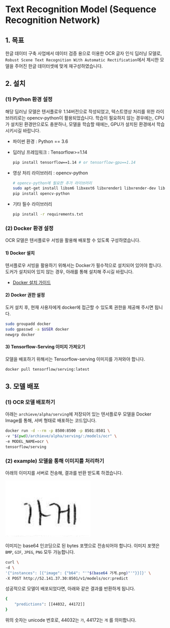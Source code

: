 # Text Recognition Model (Sequence Recognition Network)


## 1. 목표

한글 데이터 구축 사업에서 데이터 검증 용으로 이용한  OCR 글자 인식 딥러닝 모델로, `Robust Scene Text Recognition With Automatic Rectification`에서 제시한 모델을 주어진 한글 데이터셋에 맞게 재구성하였습니다.   

## 2. 설치

### (1) Python 환경 설정

해당 딥러닝 모델은 텐서플로우 1.14버전으로 작성되었고, 텍스트영상 처리를 위한 라이브러리로는 opencv-python이 활용되었습니다. 
학습이 필요하지 않는 경우에는, CPU가 설치된 환경만으로도 충분하나, 모델을 학습할 때에는, GPU가 설치된 환경에서 학습시키시길 바랍니다. 

* 파이썬 환경 : Python == 3.6

* 딥러닝 프레임워크 : Tensorflow>=1.14
    ````bash
    pip install tensorflow==1.14 # or tensorflow-gpu==1.14
    ````
* 영상 처리 라이브러리 : opencv-python
    ````bash
    # opencv-python에 필요한 추가 라이브러리
    sudo apt-get install libsm6 libxext6 libxrender1 libxrender-dev libfontconfig1 
    pip install opencv-python
    ````
* 기타 필수 라이브러리
    ````bash
    pip install -r requirements.txt
    ````    
    
### (2) Docker 환경 설정

OCR 모델은 텐서플로우 서빙을 활용해 배포할 수 있도록 구성하였습니다. <br>

#### 1) Docker 설치

텐서플로우 서빙을 활용하기 위해서는 Docker가 필수적으로 설치되어 있어야 합니다. <br>
도커가 설치되어 있지 않는 경우, 아래를 통해 설치해 주시길 바랍니다.

* [Docker 설치 가이드](https://docs.docker.com/v17.12/install/)

#### 2) Docker 권한 설정

도커 설치 후, 현재 사용자에게 docker에 접근할 수 있도록 권한을 제공해 주시면 됩니다.

````bash
sudo groupadd docker
sudo gpasswd -a $USER docker 
newgrp docker
```` 

#### 3) Tensorflow-Serving 이미지 가져오기
모델을 배포하기 위해서는 Tensorflow-serving 이미지를 가져와야 합니다.

````bash
docker pull tensorflow/serving:latest
```` 


## 3. 모델 배포

### (1) OCR 모델 배포하기

아래는 `archieve/alpha/serving`에 저장되어 있는 텐서플로우 모델을 Docker Image를 통해, 서버 형태로 배포하는 코드입니다. 

````bash
docker run -d --rm -p 8500:8500 -p 8501:8501 \
-v "$(pwd)/archieve/alpha/serving/:/models/ocr" \
-e MODEL_NAME=ocr \
tensorflow/serving
````

### (2) example) 모델을 통해 이미지를 처리하기 

아래의 이미지를 서버로 전송해, 결과를 반환 받도록 하겠습니다. 

![](tests/images/가게.png)

이미지는 base64 인코딩으로 된 bytes 포맷으로 전송되어야 합니다. 이미지 포맷은 `BMP`, `GIF`, `JPEG`, `PNG` 모두 가능합니다.<br>
 
````bash
curl \
-d \
'{"instances": [{"image": {"b64": "'"$(base64 가게.png)"'"}}]}' \
-X POST http://52.141.37.30:8501/v1/models/ocr:predict
```` 

성공적으로 모델이 배포되었다면, 아래와 같은 결과를 반환하게 됩니다.

````bash
{
    "predictions": [[44032, 44172]]
}
````

위의 숫자는 unicode 번호로, 44032는 `가`, 44172는 `게` 를 의미합니다.

